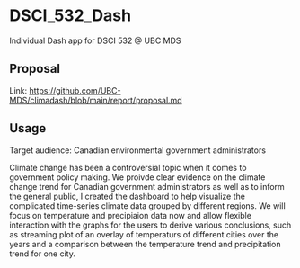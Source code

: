 # DSCI_532_Dash
Individual Dash app for DSCI 532 @ UBC MDS

## Proposal 
Link: https://github.com/UBC-MDS/climadash/blob/main/report/proposal.md

## Usage

Target audience: Canadian environmental government administrators

Climate change has been a controversial topic when it comes to government policy making. We proivde clear evidence on the climate change trend for Canadian government administrators as well as to inform the general public, I created the dashboard to help visualize the complicated time-series climate data grouped by different regions. We will focus on temperature and precipiaion data now and allow flexible interaction with the graphs for the users to derive various conclusions, such as streaming plot of an overlay of temperaturs of different cities over the years and a comparison between the temperature trend and precipitation trend for one city.
